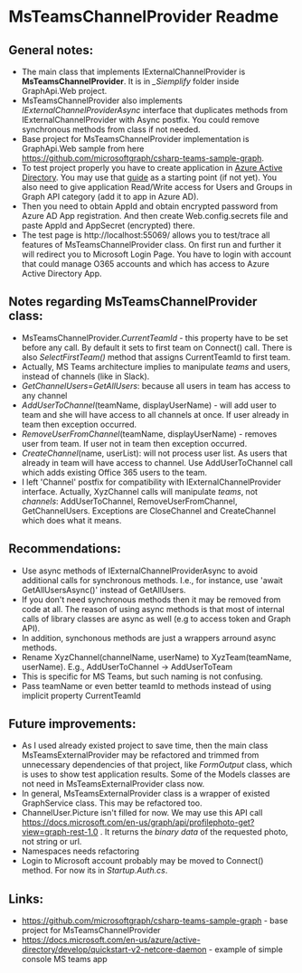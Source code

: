 # MsTeamsChannelProvider Readme

## General notes:
- The main class that implements IExternalChannelProvider is **MsTeamsChannelProvider**. It is in *_Siemplify* folder inside GraphApi.Web project.
- MsTeamsChannelProvider also implements *IExternalChannelProviderAsync* interface that duplicates methods from IExternalChannelProvider with Async postfix. You could remove synchronous methods from class if not needed.
- Base project for MsTeamsChannelProvider implementation is GraphApi.Web sample from here https://github.com/microsoftgraph/csharp-teams-sample-graph.
- To test project properly you have to create application in [Azure Active Directory](https://portal.azure.com). You may use that [guide](https://docs.microsoft.com/en-us/azure/active-directory/develop/howto-create-service-principal-portal) [](https://github.com/microsoftgraph/csharp-teams-sample-graph/blob/master/README.md)as a starting point (if not yet). You also need to give application Read/Write access for Users and Groups in Graph API category (add it to app in Azure AD).
- Then you need to obtain AppId and obtain encrypted password from Azure AD App registration. And then create Web.config.secrets file and paste AppId and 
  AppSecret (encrypted) there.
- The test page is http://localhost:55069/ allows you to test/trace all features of MsTeamsChannelProvider class. On first run and further it will redirect you to Microsoft Login Page. You have to login with account that could manage O365 accounts and which has access to Azure Active Directory App.


## Notes regarding MsTeamsChannelProvider class:
- MsTeamsChannelProvider.*CurrentTeamId* - this property have to be set before any call. By default it sets to first team on Connect() call. There is also *SelectFirstTeam()* method that assigns CurrentTeamId to first team.
- Actually, MS Teams architecture implies to manipulate *teams* and users, instead of channels (like in Slack).
- *GetChannelUsers*=*GetAllUsers*: because all users in team has access to any channel
- *AddUserToChannel*(teamName, displayUserName) - will add user to team and she will have access to all channels at once. If user already in team then exception occurred.
- *RemoveUserFromChannel*(teamName, displayUserName) - removes user from team. If user not in team then exception occurred.
- *CreateChannel*(name, userList): will not process user list. As users that already in team will have access to channel. Use AddUserToChannel call which adds existing Office 365 users to the team.
- I left 'Channel' postfix for compatibility with IExternalChannelProvider interface. Actually, XyzChannel calls will manipulate *teams*, not *channels*: AddUserToChannel, RemoveUserFromChannel, GetChannelUsers. Exceptions are CloseChannel and CreateChannel which does what it means.


## Recommendations:
- Use async methods of IExternalChannelProviderAsync to avoid additional calls for synchronous methods. I.e., for instance, use 'await GetAllUsersAsync()' instead of GetAllUsers.
- If you don't need synchronous methods then it may be removed from code at all. The reason of using async methods is that most of internal calls of library classes are async as well (e.g to access token and Graph API).
- In addition, synchonous methods are just a wrappers arround async methods.
- Rename XyzChannel(channelName, userName) to XyzTeam(teamName, userName). E.g., AddUserToChannel -> AddUserToTeam
- This is specific for MS Teams, but such naming is not confusing.
- Pass teamName or even better teamId to methods instead of using implicit property CurrentTeamId
## Future improvements:
- As I used already existed project to save time, then the main class MsTeamsExternalProvider may be refactored and trimmed from unnecessary dependencies of that project, like *FormOutput* class, which is uses to show test application results. Some of the Models classes are not need in MsTeamsExternalProvider class now.
- In general, MsTeamsExternalProvider class is a wrapper of existed GraphService class. This may be refactored too.
- ChannelUser.Picture isn't filled for now. We may use this API call https://docs.microsoft.com/en-us/graph/api/profilephoto-get?view=graph-rest-1.0 . It returns 
  the *binary data* of the requested photo, not string or url.
- Namespaces needs refactoring
- Login to Microsoft account probably may be moved to Connect() method. For now its in *Startup.Auth.cs*.


## Links:
- https://github.com/microsoftgraph/csharp-teams-sample-graph - base project for MsTeamsChannelProvider
- https://docs.microsoft.com/en-us/azure/active-directory/develop/quickstart-v2-netcore-daemon - example of simple console MS teams app
